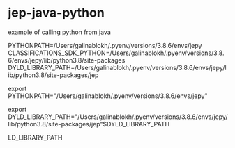 # jep-java-python
example of calling python from java

PYTHONPATH=/Users/galinablokh/.pyenv/versions/3.8.6/envs/jepy
CLASSIFICATIONS_SDK_PYTHON=/Users/galinablokh/.pyenv/versions/3.8.6/envs/jepy/lib/python3.8/site-packages
DYLD_LIBRARY_PATH=/Users/galinablokh/.pyenv/versions/3.8.6/envs/jepy/lib/python3.8/site-packages/jep


export PYTHONPATH="/Users/galinablokh/.pyenv/versions/3.8.6/envs/jepy"

export DYLD_LIBRARY_PATH="/Users/galinablokh/.pyenv/versions/3.8.6/envs/jepy/lib/python3.8/site-packages/jep"$DYLD_LIBRARY_PATH

LD_LIBRARY_PATH
